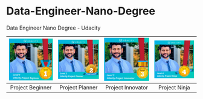 # Data-Engineer-Nano-Degree
Data Engineer Nano Degree - Udacity


| ![Badge](projectBeginner.png) | ![Badge](projectPlanner.png) | ![Badge](projectInnovator.png)  | ![Badge](projectNinja.png) | 
|:---:|:---:|:---:|:---:|
| Project Beginner| Project Planner| Project Innovator | Project Ninja |
